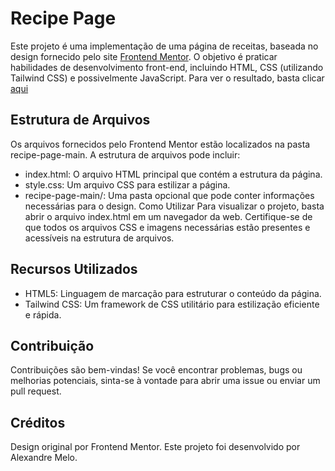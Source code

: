 # Recipe Page 
Este projeto é uma implementação de uma página de receitas, baseada no design fornecido pelo site [Frontend Mentor](https://www.frontendmentor.io/challenges/recipe-page-KiTsR8QQKm). O objetivo é praticar habilidades de desenvolvimento front-end, incluindo HTML, CSS (utilizando Tailwind CSS) e possivelmente JavaScript. Para ver o resultado, basta clicar [aqui](https://xandymelo.github.io/frontendmentor/)

## Estrutura de Arquivos
Os arquivos fornecidos pelo Frontend Mentor estão localizados na pasta recipe-page-main. A estrutura de arquivos pode incluir:

 - index.html: O arquivo HTML principal que contém a estrutura da página.
 - style.css: Um arquivo CSS para estilizar a página.
 - recipe-page-main/: Uma pasta opcional que pode conter informações necessárias para o design.
Como Utilizar
Para visualizar o projeto, basta abrir o arquivo index.html em um navegador da web. Certifique-se de que todos os arquivos CSS e imagens necessárias estão presentes e acessíveis na estrutura de arquivos.

## Recursos Utilizados
 - HTML5: Linguagem de marcação para estruturar o conteúdo da página.
 - Tailwind CSS: Um framework de CSS utilitário para estilização eficiente e rápida.
## Contribuição
Contribuições são bem-vindas! Se você encontrar problemas, bugs ou melhorias potenciais, sinta-se à vontade para abrir uma issue ou enviar um pull request.

## Créditos
Design original por Frontend Mentor.
Este projeto foi desenvolvido por Alexandre Melo.
